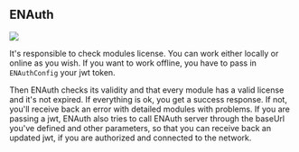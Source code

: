 ## ENAuth

![](https://badgen.net/badge/stable/1.0.3/blue)

It's responsible to check modules license.
You can work either locally or online as you wish. If you want to work offline, you have to pass in `ENAuthConfig` your jwt token.

Then ENAuth checks its validity and that every module has a valid license and it's not expired.
If everything is ok, you get a success response.
If not, you'll receive back an error with detailed modules with problems.
If you are passing a jwt, ENAuth also tries to call ENAuth server through the baseUrl you've defined and other parameters, so that you can receive back an updated jwt, if you are authorized and connected to the network.

